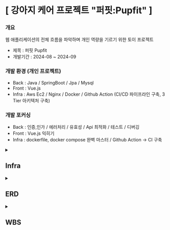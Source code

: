# [ 강아지 케어 프로젝트 "퍼핏:Pupfit" ]

### 개요
 웹 애플리케이션의 전체 흐름을 파악하며 개인 역량을 기르기 위한 토이 프로젝트
 - 제목 : 퍼핏 Pupfit
 - 개발기간 : 2024-08 ~ 2024-09      

### 개발 환경 (개인 프로젝트)   
 - Back : Java / SpringBoot / Jpa / Mysql    
 - Front : Vue.js  
 - Infra : Aws Ec2 / Nginx / Docker / Github Action (CI/CD 파이프라인 구축, 3 Tier 아키텍처 구축)

### 개발 포커싱
 - Back : 인증,인가 / 에러처리 / 유효성 / Api 최적화 / 테스트 / 디버깅
 - Front : Vue.js 익히기
 - Infra : dockerfile, docker compose 완벽 마스터 / Github Action -> CI 구축

<details>
  <summary>
    <h2 id="3.5">Infra</h2>
  </summary>
  <div>
   <img src="https://github.com/user-attachments/assets/02355df4-4704-495d-9b4d-e21338ae1e04" alt="Infra Image">
  </div>
</details>

<details>
  <summary>
    <h2 id="3.5">ERD</h2>
  </summary>
  <div>
    <img src="https://github.com/user-attachments/assets/14654701-36b5-4f02-9987-2027112faba6" alt="ERD Image">
  </div>
</details>

<details>
  <summary>
    <h2 id="3.5">WBS</h2>
  </summary>
  <div markdown="1">
    <a href="https://docs.google.com/spreadsheets/d/1KEkGEi-fi5gdrkNSYQRUjMK8F_ldH1ck/edit?usp=drive_link&ouid=114989303808624482632&rtpof=true&sd=true">WBS 확인하기</a>
  </div>
</details>

